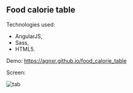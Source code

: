 ## Food calorie table

Technologies used:

* AngularJS,
* Sass,
* HTML5.

Demo: https://agnxr.github.io/food_calorie_table

Screen:

![tab](https://user-images.githubusercontent.com/32043294/36094157-6c7d5796-0fed-11e8-944f-05d24c8aac64.png)




